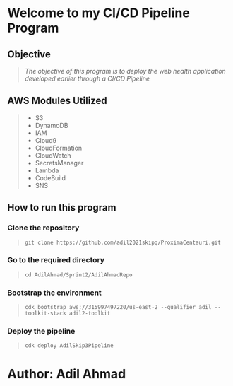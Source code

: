 # Welcome to my CI/CD Pipeline Program

## Objective 

> <em> The objective of this program is to deploy the web health application developed earlier through a CI/CD Pipeline </em>

## AWS Modules Utilized

> * S3
> * DynamoDB
> * IAM
> * Cloud9
> * CloudFormation
> * CloudWatch
> * SecretsManager
> * Lambda
> * CodeBuild
> * SNS

## How to run this program

### Clone the repository

> ` git clone https://github.com/adil2021skipq/ProximaCentauri.git `  

### Go to the required directory

> ` cd AdilAhmad/Sprint2/AdilAhmadRepo `

### Bootstrap the environment

> ` cdk bootstrap aws://315997497220/us-east-2 --qualifier adil --toolkit-stack adil2-toolkit `

### Deploy the pipeline

> ` cdk deploy AdilSkip3Pipeline `


# Author: Adil Ahmad